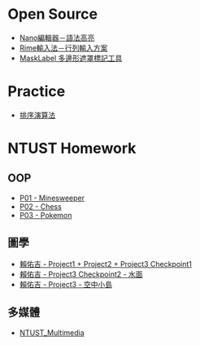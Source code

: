# Open Source

- [Nano編輯器－語法高亮](https://github.com/jeang-bo-yuan/nanorc-syntax-highlight)
- [Rime輸入法－行列輸入方案](https://github.com/jeang-bo-yuan/rime-array-extended)
- [MaskLabel 多邊形遮罩標記工具](https://github.com/jeang-bo-yuan/MaskLabel)

# Practice

- [排序演算法](https://github.com/jeang-bo-yuan/sort-algorithm)

# NTUST Homework

## OOP

- [P01 - Minesweeper](https://github.com/jeang-bo-yuan/oop-qt-project/tree/main/minesweeper)
- [P02 - Chess](https://github.com/a0922762/NTUST_OOP_Project2_Chess)
- [P03 - Pokemon](https://github.com/jeang-bo-yuan/NTUST-OOP-Project3-Pokemon)

## 圖學

- [賴佑吉 - Project1 + Project2 + Project3 Checkpoint1](https://github.com/jeang-bo-yuan/NTUST-Introduction-to-Computer-Graphics)
- [賴佑吉 - Project3 Checkpoint2 - 水面](https://github.com/jeang-bo-yuan/NTUST-opengl-wave)
- [賴佑吉 - Project3 - 空中小島](https://github.com/jeang-bo-yuan/NTUST-opengl-theme-park)

## 多媒體

- [NTUST_Multimedia](https://github.com/jeang-bo-yuan/NTUST_Multimedia)

<!--
**jeang-bo-yuan/jeang-bo-yuan** is a ✨ _special_ ✨ repository because its `README.md` (this file) appears on your GitHub profile.

Here are some ideas to get you started:

- 🔭 I’m currently working on ...
- 🌱 I’m currently learning ...
- 👯 I’m looking to collaborate on ...
- 🤔 I’m looking for help with ...
- 💬 Ask me about ...
- 📫 How to reach me: ...
- 😄 Pronouns: ...
- ⚡ Fun fact: ...
-->
